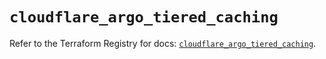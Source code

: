# `cloudflare_argo_tiered_caching`

Refer to the Terraform Registry for docs: [`cloudflare_argo_tiered_caching`](https://registry.terraform.io/providers/cloudflare/cloudflare/5.1.0/docs/resources/argo_tiered_caching).

